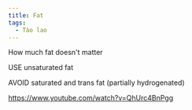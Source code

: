 ```yaml
---
title: Fat
tags:
  - Tào lao
---
```


How much fat doesn't matter

USE unsaturated fat

AVOID saturated and trans fat (partially hydrogenated)

https://www.youtube.com/watch?v=QhUrc4BnPgg
